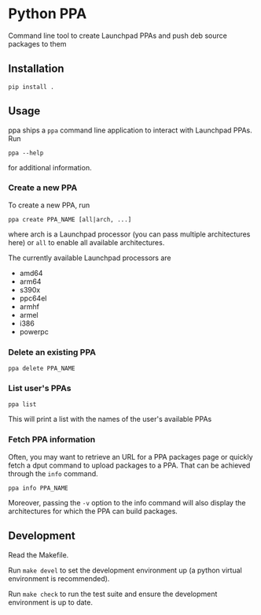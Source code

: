 # Python PPA

Command line tool to create Launchpad PPAs and push deb source packages to them

## Installation

```
pip install .
```

## Usage

ppa ships a `ppa` command line application to interact with Launchpad PPAs.
Run

```
ppa --help
```

for additional information.

### Create a new PPA

To create a new PPA, run

```
ppa create PPA_NAME [all|arch, ...]
```

where arch is a Launchpad processor (you can pass multiple architectures here)
or `all` to enable all available architectures.

The currently available Launchpad processors are

- amd64
- arm64
- s390x
- ppc64el
- armhf
- armel
- i386
- powerpc

### Delete an existing PPA

```
ppa delete PPA_NAME
```

### List user's PPAs

```
ppa list
```

This will print a list with the names of the user's available PPAs

### Fetch PPA information

Often, you may want to retrieve an URL for a PPA packages page or quickly fetch
a dput command to upload packages to a PPA. That can be achieved through the
`info` command.

```
ppa info PPA_NAME
```

Moreover, passing the `-v` option to the info command will also display the
architectures for which the PPA can build packages.

## Development

Read the Makefile.

Run `make devel` to set the development environment up (a python virtual
environment is recommended).

Run `make check` to run the test suite and ensure the development environment
is up to date.
